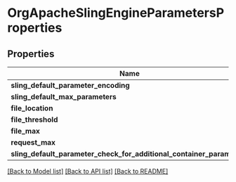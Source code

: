 # OrgApacheSlingEngineParametersProperties

## Properties
Name | Type | Description | Notes
------------ | ------------- | ------------- | -------------
**sling_default_parameter_encoding** | [**ConfigNodePropertyString**](ConfigNodePropertyString.md) |  | [optional] 
**sling_default_max_parameters** | [**ConfigNodePropertyInteger**](ConfigNodePropertyInteger.md) |  | [optional] 
**file_location** | [**ConfigNodePropertyString**](ConfigNodePropertyString.md) |  | [optional] 
**file_threshold** | [**ConfigNodePropertyInteger**](ConfigNodePropertyInteger.md) |  | [optional] 
**file_max** | [**ConfigNodePropertyInteger**](ConfigNodePropertyInteger.md) |  | [optional] 
**request_max** | [**ConfigNodePropertyInteger**](ConfigNodePropertyInteger.md) |  | [optional] 
**sling_default_parameter_check_for_additional_container_parameters** | [**ConfigNodePropertyBoolean**](ConfigNodePropertyBoolean.md) |  | [optional] 

[[Back to Model list]](../README.md#documentation-for-models) [[Back to API list]](../README.md#documentation-for-api-endpoints) [[Back to README]](../README.md)


